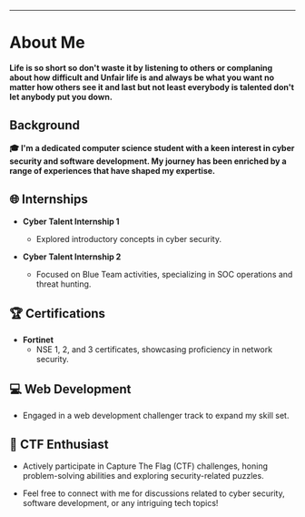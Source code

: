 ---
# About Me
**Life is so short so don't waste it by listening to others or complaning about how difficult and Unfair life is and always be what you want no matter how others see it and last but not least everybody is talented don't let anybody put you down.**

## Background

**🎓 I'm a dedicated computer science student with a keen interest in cyber security and software development. My journey has been enriched by a range of experiences that have shaped my expertise.**

## 🌐 Internships
- **Cyber Talent Internship 1**
  - Explored introductory concepts in cyber security.
  
- **Cyber Talent Internship 2**
  - Focused on Blue Team activities, specializing in SOC operations and threat hunting.

## 🏆 Certifications
- **Fortinet**
  - NSE 1, 2, and 3 certificates, showcasing proficiency in network security.

## 💻  Web Development
- Engaged in a web development challenger track to expand my skill set.

## 🧩 CTF Enthusiast
- Actively participate in Capture The Flag (CTF) challenges, honing problem-solving abilities and exploring security-related puzzles.

- Feel free to connect with me for discussions related to cyber security, software development, or any intriguing tech topics!
